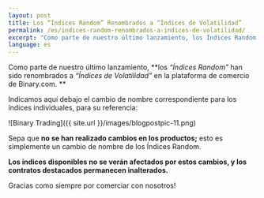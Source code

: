```yaml
---
layout: post
title: Los “Índices Random” Renombrados a “Índices de Volatilidad”
permalink: /es/indices-random-renombrados-a-indices-de-volatilidad/
excerpt: "Como parte de nuestro último lanzamiento, los Índices Random han sido renombrados a Índices de Volatilidad en la plataforma de..."
language: es
---
```


Como parte de nuestro último lanzamiento, **los *“Índices Random”* han sido renombrados a *“Índices de Volatilidad”* en la plataforma de comercio de Binary.com. **

Indicamos aquí debajo el cambio de nombre correspondiente para los índices individuales, para su referencia: 


![Binary Trading]({{ site.url }}/images/blogpostpic-11.png)


Sepa que **no se han realizado cambios en los productos;** esto es simplemente un cambio de nombre de los Índices Random. 

**Los índices disponibles no se verán afectados por estos cambios, y los contratos destacados permanecen inalterados.**

Gracias como siempre por comerciar con nosotros!